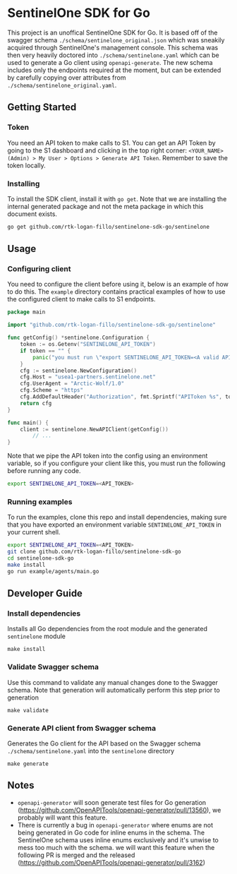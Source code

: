 # SentinelOne SDK for Go
This project is an unoffical SentinelOne SDK for Go. It is based off of the swagger schema `./schema/sentinelone_original.json` which was sneakily acquired through SentinelOne's management console. This schema was then very heavily doctored into `./schema/sentinelone.yaml` which can be used to generate a Go client using `openapi-generate`. The new schema includes only the endpoints required at the moment, but can be extended by carefully copying over attributes from `./schema/sentinelone_original.yaml`.
## Getting Started
### Token
You need an API token to make calls to S1. You can get an API Token by going to the S1 dashboard and clicking in the top right corner: `<YOUR_NAME> (Admin) > My User > Options > Generate API Token`. Remember to save the token locally.
### Installing 
To install the SDK client, install it with `go get`. Note that we are installing the internal generated package and not the meta package in which this document exists.
```bash
go get github.com/rtk-logan-fillo/sentinelone-sdk-go/sentinelone
```
## Usage 
### Configuring client
You need to configure the client before using it, below is an example of how to do this. The `example` directory contains practical examples of how to use the configured client to make calls to S1 endpoints.
```go
package main

import "github.com/rtk-logan-fillo/sentinelone-sdk-go/sentinelone"

func getConfig() *sentinelone.Configuration {
	token := os.Getenv("SENTINELONE_API_TOKEN")
	if token == "" {
		panic("you must run \"export SENTINELONE_API_TOKEN=<A valid API token>\"")
	}
	cfg := sentinelone.NewConfiguration()
	cfg.Host = "usea1-partners.sentinelone.net"
	cfg.UserAgent = "Arctic-Wolf/1.0"
	cfg.Scheme = "https"
	cfg.AddDefaultHeader("Authorization", fmt.Sprintf("APIToken %s", token))
	return cfg
}

func main() {
	client := sentinelone.NewAPIClient(getConfig())
    	// ...
}
```
 Note that we pipe the API token into the config using an environment variable, so if you configure your client like this, you must run the following before running any code.
```bash
export SENTINELONE_API_TOKEN=<API_TOKEN>
```
### Running examples
To run the examples, clone this repo and install dependencies, making sure that you have exported an environment variable `SENTINELONE_API_TOKEN` in your current shell.
```bash
export SENTINELONE_API_TOKEN=<API_TOKEN>
git clone github.com/rtk-logan-fillo/sentinelone-sdk-go
cd sentinelone-sdk-go
make install
go run example/agents/main.go
```

## Developer Guide
### Install dependencies
Installs all Go dependencies from the root module and the generated `sentinelone` module
```
make install
```
### Validate Swagger schema
Use this command to validate any manual changes done to the Swagger schema. Note that generation will automatically perform this step prior to generation
```
make validate
```
### Generate API client from Swagger schema
Generates the Go client for the API based on the Swagger schema `./schema/sentinelone.yaml` into the `sentinelone` directory
```
make generate
```

## Notes
- `openapi-generator` will soon generate test files for Go generation (https://github.com/OpenAPITools/openapi-generator/pull/13560), we probably will want this feature.
- There is currently a bug in `openapi-generator` where enums are not being generated in Go code for inline enums in the schema. The SentinelOne schema uses inline enums exclusively and it's unwise to mess too much with the schema. we will want this feature when the following PR is merged and the released (https://github.com/OpenAPITools/openapi-generator/pull/3162) 
